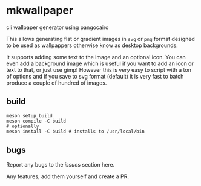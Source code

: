 # mkwallpaper

cli wallpaper generator using pangocairo

This allows generating flat or gradient images in `svg` or
`png` format designed to be used as wallpappers otherwise
know as desktop backgrounds.

It supports adding some text to the image and an optional icon.
You can even add a background image which is useful if you want
to add an icon or text to that, or just use gimp! However this is
very easy to script with a ton of options and if you save to svg
format (default) it is very fast to batch produce a couple of
hundred of images.

## build

```
meson setup build
meson compile -C build
# optionally
meson install -C build # installs to /usr/local/bin
```

## bugs

Report any bugs to the _issues_ section here.

Any features, add them yourself and create a PR.


